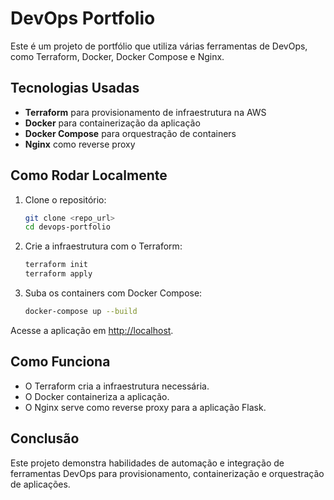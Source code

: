 # DevOps Portfolio

Este é um projeto de portfólio que utiliza várias ferramentas de DevOps, como Terraform, Docker, Docker Compose e Nginx.

## Tecnologias Usadas

- **Terraform** para provisionamento de infraestrutura na AWS
- **Docker** para containerização da aplicação
- **Docker Compose** para orquestração de containers
- **Nginx** como reverse proxy

## Como Rodar Localmente

1. Clone o repositório:
   ```bash
   git clone <repo_url>
   cd devops-portfolio
   ```

2. Crie a infraestrutura com o Terraform:
   ```bash
   terraform init
   terraform apply
   ```

3. Suba os containers com Docker Compose:
   ```bash
   docker-compose up --build
   ```

Acesse a aplicação em [http://localhost](http://localhost).

## Como Funciona

- O Terraform cria a infraestrutura necessária.
- O Docker containeriza a aplicação.
- O Nginx serve como reverse proxy para a aplicação Flask.

## Conclusão

Este projeto demonstra habilidades de automação e integração de ferramentas DevOps para provisionamento, containerização e orquestração de aplicações.

